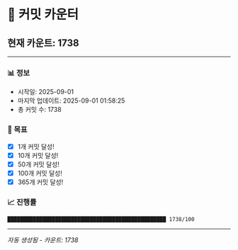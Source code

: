 # 🔢 커밋 카운터

## 현재 카운트: 1738

---

### 📊 정보
- 시작일: 2025-09-01
- 마지막 업데이트: 2025-09-01 01:58:25
- 총 커밋 수: 1738

### 🎯 목표
- [x] 1개 커밋 달성!
- [x] 10개 커밋 달성!
- [x] 50개 커밋 달성!
- [x] 100개 커밋 달성!
- [x] 365개 커밋 달성!

### 📈 진행률
```
██████████████████████████████████████████████████ 1738/100
```

---
*자동 생성됨 - 카운트: 1738*
